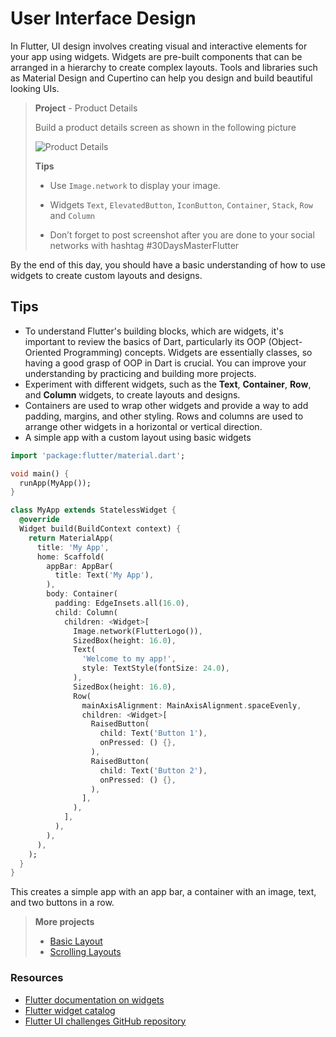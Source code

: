 # User Interface Design

In Flutter, UI design involves creating visual and interactive elements for your app using widgets. Widgets are pre-built components that can be arranged in a hierarchy to create complex layouts. Tools and libraries such as Material Design and Cupertino can help you design and build beautiful looking UIs.

> 
> **Project** - Product Details
> 
> Build a product details screen as shown in the following picture
>
> ![Product Details](https://github.com/lohanidamodar/flutter_ui_challenges/raw/master/screenshots/ecommerce_details3.png)
>
> **Tips**
> 
> - Use `Image.network` to display your image.
> 
> - Widgets `Text`, `ElevatedButton`, `IconButton`, `Container`, `Stack`, `Row` and `Column`
> 
> - Don’t forget to post screenshot after you are done to your social networks with hashtag #30DaysMasterFlutter
> 

By the end of this day, you should have a basic understanding of how to use widgets to create custom layouts and designs.

## Tips

- To understand Flutter's building blocks, which are widgets, it's important to review the basics of Dart, particularly its OOP (Object-Oriented Programming) concepts. Widgets are essentially classes, so having a good grasp of OOP in Dart is crucial. You can improve your understanding by practicing and building more projects.
- Experiment with different widgets, such as the **Text**, **Container**, **Row**, and **Column** widgets, to create layouts and designs.
- Containers are used to wrap other widgets and provide a way to add padding, margins, and other styling. Rows and columns are used to arrange other widgets in a horizontal or vertical direction.
- A simple app with a custom layout using basic widgets

```dart
import 'package:flutter/material.dart';

void main() {
  runApp(MyApp());
}

class MyApp extends StatelessWidget {
  @override
  Widget build(BuildContext context) {
    return MaterialApp(
      title: 'My App',
      home: Scaffold(
        appBar: AppBar(
          title: Text('My App'),
        ),
        body: Container(
          padding: EdgeInsets.all(16.0),
          child: Column(
            children: <Widget>[
              Image.network(FlutterLogo()),
              SizedBox(height: 16.0),
              Text(
                'Welcome to my app!',
                style: TextStyle(fontSize: 24.0),
              ),
              SizedBox(height: 16.0),
              Row(
                mainAxisAlignment: MainAxisAlignment.spaceEvenly,
                children: <Widget>[
                  RaisedButton(
                    child: Text('Button 1'),
                    onPressed: () {},
                  ),
                  RaisedButton(
                    child: Text('Button 2'),
                    onPressed: () {},
                  ),
                ],
              ),
            ],
          ),
        ),
      ),
    );
  }
}
```

This creates a simple app with an app bar, a container with an image, text, and two buttons in a row.

> **More projects**
>
> - [Basic Layout](https://masterflutter.appwriters.dev/ch05-flutter-basics/ls03-basic-layout)
> - [Scrolling Layouts](https://masterflutter.appwriters.dev/ch05-flutter-basics/ls04-scrolling-layout)

### Resources

- [Flutter documentation on widgets](https://docs.flutter.dev/ui/widgets-intro)
- [Flutter widget catalog](https://flutter.dev/docs/development/ui/widgets/catalog)
- [Flutter UI challenges GitHub repository](https://github.com/lohanidamodar/flutter_ui_challenges)
